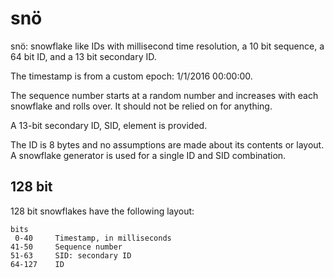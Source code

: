 # snö

snö: snowflake like IDs with millisecond time resolution, a 10 bit sequence, a 64 bit ID, and a 13 bit secondary ID.

The timestamp is from a custom epoch: 1/1/2016 00:00:00.

The sequence number starts at a random number and increases with each snowflake and rolls over.  It should not be relied on for anything.

A 13-bit secondary ID, SID, element is provided.

The ID is 8 bytes and no assumptions are made about its contents or layout.  A snowflake generator is used for a single ID and SID combination.

## 128 bit
128 bit snowflakes have the following layout:

```
bits    
 0-40     Timestamp, in milliseconds
41-50     Sequence number
51-63     SID: secondary ID
64-127    ID
```
